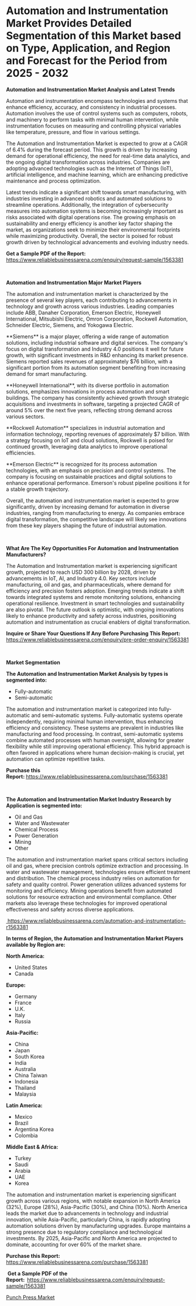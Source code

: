 <p><h1>Automation and Instrumentation Market Provides Detailed Segmentation of this Market based on Type, Application, and Region and Forecast for the Period from 2025 - 2032</h1></p><p><strong>Automation and Instrumentation Market Analysis and Latest Trends</strong></p>
<p><p>Automation and instrumentation encompass technologies and systems that enhance efficiency, accuracy, and consistency in industrial processes. Automation involves the use of control systems such as computers, robots, and machinery to perform tasks with minimal human intervention, while instrumentation focuses on measuring and controlling physical variables like temperature, pressure, and flow in various settings.</p><p>The Automation and Instrumentation Market is expected to grow at a CAGR of 6.4% during the forecast period. This growth is driven by increasing demand for operational efficiency, the need for real-time data analytics, and the ongoing digital transformation across industries. Companies are adopting advanced technologies such as the Internet of Things (IoT), artificial intelligence, and machine learning, which are enhancing predictive maintenance and process optimization.</p><p>Latest trends indicate a significant shift towards smart manufacturing, with industries investing in advanced robotics and automated solutions to streamline operations. Additionally, the integration of cybersecurity measures into automation systems is becoming increasingly important as risks associated with digital operations rise. The growing emphasis on sustainability and energy efficiency is another key factor shaping the market, as organizations seek to minimize their environmental footprints while maximizing productivity. Overall, the sector is poised for robust growth driven by technological advancements and evolving industry needs.</p></p>
<p><strong>Get a Sample PDF of the Report:&nbsp;</strong> <a href="https://www.reliablebusinessarena.com/enquiry/request-sample/1563381?utm_campaign=2279&utm_medium=2&utm_source=Github&utm_content=ia&utm_term=22022025&utm_id=automation-and-instrumentation">https://www.reliablebusinessarena.com/enquiry/request-sample/1563381</a></p>
<p>&nbsp;</p>
<p><strong>Automation and Instrumentation Major Market Players</strong></p>
<p><p>The automation and instrumentation market is characterized by the presence of several key players, each contributing to advancements in technology and growth across various industries. Leading companies include ABB, Danaher Corporation, Emerson Electric, Honeywell International, Mitsubishi Electric, Omron Corporation, Rockwell Automation, Schneider Electric, Siemens, and Yokogawa Electric.</p><p>**Siemens** is a major player, offering a wide range of automation solutions, including industrial software and digital services. The company's focus on digital transformation and Industry 4.0 positions it well for future growth, with significant investments in R&D enhancing its market presence. Siemens reported sales revenues of approximately $76 billion, with a significant portion from its automation segment benefiting from increasing demand for smart manufacturing.</p><p>**Honeywell International**, with its diverse portfolio in automation solutions, emphasizes innovations in process automation and smart buildings. The company has consistently achieved growth through strategic acquisitions and investments in software, targeting a projected CAGR of around 5% over the next five years, reflecting strong demand across various sectors.</p><p>**Rockwell Automation** specializes in industrial automation and information technology, reporting revenues of approximately $7 billion. With a strategy focusing on IoT and cloud solutions, Rockwell is poised for continued growth, leveraging data analytics to improve operational efficiencies.</p><p>**Emerson Electric** is recognized for its process automation technologies, with an emphasis on precision and control systems. The company is focusing on sustainable practices and digital solutions to enhance operational performance. Emerson's robust pipeline positions it for a stable growth trajectory.</p><p>Overall, the automation and instrumentation market is expected to grow significantly, driven by increasing demand for automation in diverse industries, ranging from manufacturing to energy. As companies embrace digital transformation, the competitive landscape will likely see innovations from these key players shaping the future of industrial automation.</p></p>
<p>&nbsp;</p>
<p><strong>What Are The Key Opportunities For Automation and Instrumentation Manufacturers?</strong></p>
<p><p>The Automation and Instrumentation market is experiencing significant growth, projected to reach USD 300 billion by 2028, driven by advancements in IoT, AI, and Industry 4.0. Key sectors include manufacturing, oil and gas, and pharmaceuticals, where demand for efficiency and precision fosters adoption. Emerging trends indicate a shift towards integrated systems and remote monitoring solutions, enhancing operational resilience. Investment in smart technologies and sustainability are also pivotal. The future outlook is optimistic, with ongoing innovations likely to enhance productivity and safety across industries, positioning automation and instrumentation as crucial enablers of digital transformation.</p></p>
<p><strong>Inquire or Share Your Questions If Any Before Purchasing This Report:</strong> <a href="https://www.reliablebusinessarena.com/enquiry/pre-order-enquiry/1563381?utm_campaign=2279&utm_medium=2&utm_source=Github&utm_content=ia&utm_term=22022025&utm_id=automation-and-instrumentation">https://www.reliablebusinessarena.com/enquiry/pre-order-enquiry/1563381</a></p>
<p>&nbsp;</p>
<p><strong>Market Segmentation</strong></p>
<p><strong>The Automation and Instrumentation Market Analysis by types is segmented into:</strong></p>
<p><ul><li>Fully-automatic</li><li>Semi-automatic</li></ul></p>
<p><p>The automation and instrumentation market is categorized into fully-automatic and semi-automatic systems. Fully-automatic systems operate independently, requiring minimal human intervention, thus enhancing efficiency and consistency. These systems are prevalent in industries like manufacturing and food processing. In contrast, semi-automatic systems combine automated processes with human oversight, allowing for greater flexibility while still improving operational efficiency. This hybrid approach is often favored in applications where human decision-making is crucial, yet automation can optimize repetitive tasks.</p></p>
<p><strong>Purchase this Report:&nbsp;</strong><a href="https://www.reliablebusinessarena.com/purchase/1563381?utm_campaign=2279&utm_medium=2&utm_source=Github&utm_content=ia&utm_term=22022025&utm_id=automation-and-instrumentation">https://www.reliablebusinessarena.com/purchase/1563381</a></p>
<p>&nbsp;</p>
<p><strong>The Automation and Instrumentation Market Industry Research by Application is segmented into:</strong></p>
<p><ul><li>Oil and Gas</li><li>Water and Wastewater</li><li>Chemical Process</li><li>Power Generation</li><li>Mining</li><li>Other</li></ul></p>
<p><p>The automation and instrumentation market spans critical sectors including oil and gas, where precision controls optimize extraction and processing. In water and wastewater management, technologies ensure efficient treatment and distribution. The chemical process industry relies on automation for safety and quality control. Power generation utilizes advanced systems for monitoring and efficiency. Mining operations benefit from automated solutions for resource extraction and environmental compliance. Other markets also leverage these technologies for improved operational effectiveness and safety across diverse applications.</p></p>
<p><a href="https://www.reliablebusinessarena.com/automation-and-instrumentation-r1563381?utm_campaign=2279&utm_medium=2&utm_source=Github&utm_content=ia&utm_term=22022025&utm_id=automation-and-instrumentation">&nbsp;https://www.reliablebusinessarena.com/automation-and-instrumentation-r1563381</a></p>
<p><strong>In terms of Region, the Automation and Instrumentation Market Players available by Region are:</strong></p>
<p>
    <p> <strong> North America: </strong>
        <ul>
            <li>United States</li>
            <li>Canada</li>
        </ul>
        </p> 
    <p> <strong> Europe: </strong>
        <ul>
            <li>Germany</li>
            <li>France</li>
            <li>U.K.</li>
            <li>Italy</li>
            <li>Russia</li>
        </ul>
        </p> 
    <p> <strong> Asia-Pacific: </strong>
        <ul>
            <li>China</li>
            <li>Japan</li>
            <li>South Korea</li>
            <li>India</li>
            <li>Australia</li>
            <li>China Taiwan</li>
            <li>Indonesia</li>
            <li>Thailand</li>
            <li>Malaysia</li>
        </ul>
        </p> 
    <p> <strong> Latin America: </strong>
        <ul>
            <li>Mexico</li>
            <li>Brazil</li>
            <li>Argentina Korea</li>
            <li>Colombia</li>
        </ul>
        </p> 
    <p> <strong> Middle East & Africa: </strong>
        <ul>
            <li>Turkey</li>
            <li>Saudi</li>
            <li>Arabia</li>
            <li>UAE</li>
            <li>Korea</li>
        </ul>
    </p>
    </p>
<p><p>The automation and instrumentation market is experiencing significant growth across various regions, with notable expansion in North America (32%), Europe (28%), Asia-Pacific (30%), and China (10%). North America leads the market due to advancements in technology and industrial innovation, while Asia-Pacific, particularly China, is rapidly adopting automation solutions driven by manufacturing upgrades. Europe maintains a strong presence due to regulatory compliance and technological investments. By 2025, Asia-Pacific and North America are projected to dominate, accounting for over 60% of the market share.</p></p>
<p><strong>Purchase this Report: </strong><a href="https://www.reliablebusinessarena.com/purchase/1563381?utm_campaign=2279&utm_medium=2&utm_source=Github&utm_content=ia&utm_term=22022025&utm_id=automation-and-instrumentation">https://www.reliablebusinessarena.com/purchase/1563381</a></p>
<p>&nbsp;<strong>Get a Sample PDF of the Report:&nbsp;&nbsp;</strong><a href="https://www.reliablebusinessarena.com/enquiry/request-sample/1563381?utm_campaign=2279&utm_medium=2&utm_source=Github&utm_content=ia&utm_term=22022025&utm_id=automation-and-instrumentation">https://www.reliablebusinessarena.com/enquiry/request-sample/1563381</a></p>
<p><strong></strong></p>
<p><p><a href="https://github.com/mayabungard8092/Market-Research-Report-List-1/blob/main/punch-press-market.md?utm_campaign=2279&utm_medium=2&utm_source=Github&utm_content=ia&utm_term=22022025&utm_id=automation-and-instrumentation">Punch Press Market</a></p></p>